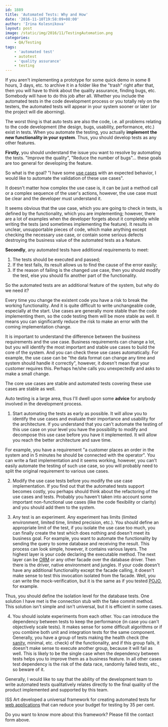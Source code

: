 ```yaml
---
id: 1889
title: 'Automated Tests: Why and How'
date: '2016-11-10T19:58:09+08:00'
author: 'Irina Kolesnikova'
layout: post
image: /static/img/2016/11/TestingAutomation.png
categories:
    - QA/Testing
tags:
    - 'automated test'
    - autotest
    - 'quality assurance'
    - testing
---
```


If you aren't implementing a prototype for some quick demo in some 8 hours, 3 days, etc. to archive it in a folder like the "trash" right after that, then you will have to think about the quality assurance, finding bugs, etc. Somebody will have to do this job after all. Whether you include the automated tests in the code development process or you totally rely on the testers, the automated tests will appear in your system sooner or later (or the project will die aborning).

The worst thing is that auto tests are also the code, i.e. all problems relating to the code development (the design, bugs, usability, performance, etc.) exist in tests. When you automate the testing, you actually **implement the new functionality in your system**. Thus, you should develop tests as any other features.

**Firstly**, you should understand the issue you want to resolve by automating the tests. "Improve the quality", "Reduce the number of bugs"… these goals are too general for developing the feature.

So what is the goal? "I have some [use cases](http://searchsoftwarequality.techtarget.com/definition/use-case) with an expected behavior, I would like to automate the validation of these use cases".

It doesn't matter how complex the use case is, it can be just a method call or a complex sequence of the user's actions, however, the use case must be clear and the developer must understand it.

It seems obvious that the use case, which you are going to check in tests, is defined by the functionality, which you are implementing; however, there are a lot of examples when the developer forgets about it completely while writing the tests (and sometimes implementing the feature). It results in unclear, unsupportable pieces of code, which make anything except checking the necessary use case, or contain some serious defects destroying the business value of the automated tests as a feature.

**Secondly**, any automated tests have additional requirements to meet:

1. The tests should be executed and passed;
2. If the test fails, its result allows us to find the cause of the error easily;
3. If the reason of failing is the changed use case, then you should modify the test, else you should fix another part of the functionality.

So the automated tests are an additional feature of the system, but why do we need it?

Every time you change the existent code you have a risk to break the working functionality. And it is quite difficult to write unchangeable code, especially at the start. Use cases are generally more stable than the code implementing them, so the code testing them will be more stable as well. It means you can significantly reduce the risk to make an error with the coming implementation change.

It is important to understand the difference between the business requirements and the use case. Business requirements can change a lot, but you will identify the most important and stable use cases to build the core of the system. And you can check these use cases automatically. For example, the use case can be "the data format can change any time and system should handle it correctly", however, it doesn't mean that your customer requires this. Perhaps he/she calls you unexpectedly and asks to make a small change.

The core use cases are stable and automated tests covering these use cases are stable as well.

Auto testing is a large area, thus I'll dwell upon some **advice** for anybody involved in the development process.

1. Start automating the tests as early as possible. It will allow you to identify the use cases and evaluate their importance and usability for the architecture. If you understand that you can't automate the testing of this use case on your level you have the possibility to modify and decompose this use case before you have it implemented. It will allow you reach the better architecture and save time.

For example, you have a requirement "a customer places an order in the system and in 5 minutes he should be connected with the operator". You can write a fast implementation and it seems working, however, you can't easily automate the testing of such use case, so you will probably need to split the original requirement to various use cases.

2. Modify the use case tests before you modify the use case implementation. If you find out that the automated tests support becomes costly, you perhaps should think about the refactoring of the use cases and tests. Probably you haven't taken into account some important non-functional use cases (like the code flexibility or clarity) and you should add them to the system.

3. Any test is an experiment. Any experiment has limits (limited environment, limited time, limited precision, etc.). You should define an appropriate limit of the test, if you isolate the use case too much, you can finally create the test which does nothing and doesn't meet its business goal. For example, you want to automate the functionality by sending the query to some database and receiving the result. This process can look simple, however, it contains various layers. The highest layer is your code declaring the executable method. The next layer can be [ORM](https://en.wikipedia.org/wiki/Object-relational_mapping) or any other facade over the database driver. Then there is the driver, native environment and jungles. If your code doesn't have any additional functionality except the facade calling, it doesn't make sense to test this invocation isolated from the facade. Well, you can write the mock-verification, but it is the same as if you tested [POJO](https://en.wikipedia.org/wiki/Plain_Old_Java_Object), for example.

Thus, you should define the isolation level for the database tests. One solution I have met is the connection stub with the fake commit method. This solution isn't simple and isn't universal, but it is efficient in some cases.

4. You should isolate experiments from each other. You can introduce the dependency between tests to keep the performance (in case you can't objectively scale tests). It makes sense for some difficult algorithms or if you combine both unit and integration tests for the same component. Generally, you have a group of tests making the health check (the [sanity](http://www.dictionary.com/browse/sanity-check), minimal, etc. check) of the functionality, and if this group fails, it doesn't make sense to execute another group, because it will fail as well. This is likely to be the single case when the dependency between tests helps you to improve them as a business feature. In all other cases test dependency is the risk of the data race, randomly failed tests, etc., so beware of it.

Generally, I would like to say that the ability of the development team to write automated tests qualitatively relates directly to the final quality of the product implemented and supported by this team.

ISS Art developed a universal framework for creating automated tests for [web applications](https://www.issart.com/en/services/details/service/web-development) that can reduce your budget for testing by 35 per cent.

Do you want to know more about this framework? Please fill the contact form above.